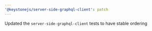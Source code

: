 ```yaml
---
'@keystonejs/server-side-graphql-client': patch
---
```


Updated the `server-side-graphql-client` tests to have stable ordering
